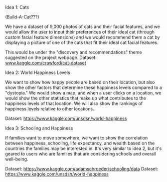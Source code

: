 Idea 1: Cats

(Build-A-Cat???)

We have a dataset of 9,000 photos of cats and their facial features, and we 
would allow the user to input their preferences of their ideal cat (through
custom facial feature dimensions) and we would recommend them a cat by 
displaying a picture of one of the cats that fit their ideal cat facial
features.

 This would be under the "discovery and recommendations" theme suggested on the project webpage.
Dataset: www.kaggle.com/crawford/cat-dataset




Idea 2: World Happiness Levels



We want to show how happy people are based on their location, but also show the other factors that determine these happiness levels compared to a "dystopia." We would show a map, and when a user clicks on a location, we would show the other statistics that make up what contributes to the happiness levels of that location. We will also show the rankings of happiness levels relative to other locations.

Dataset: https://www.kaggle.com/unsdsn/world-happiness

Idea 3: Schooling
 and Happiness

If families want to move somewhere, we want to show the correlation between happiness, schooling, life expectancy, and wealth based on the countries the families may be interested in. It's very similar to idea 2, but it's geared to users who are families that are considering schools and overall well-being.

Dataset: https://www.kaggle.com/adamschroeder/schooling/data
Dataset: https://www.kaggle.com/unsdsn/world-happiness